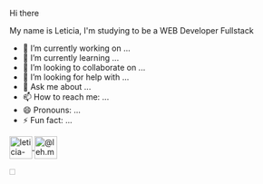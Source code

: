 Hi there 

My name is Leticia, I'm studying to be a WEB Developer Fullstack
- 🔭 I’m currently working on ...
- 🌱 I’m currently learning ...
- 👯 I’m looking to collaborate on ...
- 🤔 I’m looking for help with ...
- 💬 Ask me about ...
- 📫 How to reach me: ...
- 😄 Pronouns: ...
- ⚡ Fun fact: ...


<a href="https://linkedin.com/in/leticia-miranda-bastos" target="blank"><img align="center" src="https://www.vectorlogo.zone/logos/linkedin/linkedin-tile.svg" alt="leticia-miranda-bastos" height="40" width="40"/> 
  <a href="https://www.instagram.com/@leh.majer" target="blank"><img align="center" src="https://www.vectorlogo.zone/logos/instagram/instagram-tile.svg" alt="@leh.majer" height="40" width="40"/></a> </p>
<div>
    <img height="10cm" width="10cm" scr="https://img.shields.io/badge/JavaScript-F7DF1E?style=for-the-badge&logo=javascript&logoColor=black"/>
    <img height="10cm" scr="https://img.shields.io/badge/HTML5-E34F26?style=for-the-badge&logo=html5&logoColor=white"/>
    <img height="10cm" scr="https://img.shields.io/badge/CSS3-1572B6?style=for-the-badge&logo=css3&logoColor=white"/>
    <img height="10cm" scr="https://img.shields.io/badge/Java-ED8B00?style=for-the-badge&logo=openjdk&logoColor=white"/>
</div>

